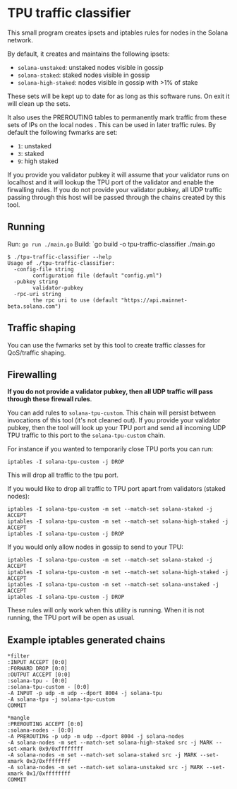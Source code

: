 # TPU traffic classifier


This small program creates ipsets and iptables rules for nodes in the Solana network.

By default, it creates and maintains the following ipsets:

 - `solana-unstaked`: unstaked nodes visible in gossip
 - `solana-staked`: staked nodes visible in gossip
 - `solana-high-staked`: nodes visible in gossip with >1% of stake

These sets will be kept up to date for as long as this software runs. On exit it will clean up the sets.

It also uses the PREROUTING tables to permanently mark traffic from these sets of IPs on the local nodes . This can be used in later traffic rules. By default the following fwmarks are set:

 - `1`: unstaked
 - `3`: staked
 - `9`: high staked

If you provide you validator pubkey it will assume that your validator runs on localhost and it will lookup the TPU port of the validator and enable the firwalling rules. If you do not provide your validator pubkey, all UDP traffic passing through this host will be passed through the chains created by this tool.

##  Running

Run: `go run ./main.go`
Build: `go build -o tpu-traffic-classifier ./main.go

```
$ ./tpu-traffic-classifier --help
Usage of ./tpu-traffic-classifier:
  -config-file string
        configuration file (default "config.yml")
  -pubkey string
        validator-pubkey
  -rpc-uri string
        the rpc uri to use (default "https://api.mainnet-beta.solana.com")
```

## Traffic shaping

You can use the fwmarks set by this tool to create traffic classes for QoS/traffic shaping.

## Firewalling

**If you do not provide a validator pubkey, then all UDP traffic will pass through these firewall rules**.

You can add rules to `solana-tpu-custom`. This chain will persist between invocations of this tool (it's not cleaned out). If you provide your validator pubkey, then the tool will look up your TPU port and send all incoming UDP TPU traffic to this port to the `solana-tpu-custom` chain.

For instance if you wanted to temporarily close TPU ports you can run:

```
iptables -I solana-tpu-custom -j DROP
```

This will drop all traffic to the tpu port.

If you would like to drop all traffic to TPU port apart from validators (staked nodes):

```
iptables -I solana-tpu-custom -m set --match-set solana-staked -j ACCEPT
iptables -I solana-tpu-custom -m set --match-set solana-high-staked -j ACCEPT
iptables -I solana-tpu-custom -j DROP
```

If you would only allow nodes in gossip to send to your TPU:

```
iptables -I solana-tpu-custom -m set --match-set solana-staked -j ACCEPT
iptables -I solana-tpu-custom -m set --match-set solana-high-staked -j ACCEPT
iptables -I solana-tpu-custom -m set --match-set solana-unstaked -j ACCEPT
iptables -I solana-tpu-custom -j DROP
```

These rules will only work when this utility is running. When it is not running, the TPU port will be open as usual.

## Example iptables generated chains

```
*filter
:INPUT ACCEPT [0:0]
:FORWARD DROP [0:0]
:OUTPUT ACCEPT [0:0]
:solana-tpu - [0:0]
:solana-tpu-custom - [0:0]
-A INPUT -p udp -m udp --dport 8004 -j solana-tpu
-A solana-tpu -j solana-tpu-custom
COMMIT
```

```
*mangle
:PREROUTING ACCEPT [0:0]
:solana-nodes - [0:0]
-A PREROUTING -p udp -m udp --dport 8004 -j solana-nodes
-A solana-nodes -m set --match-set solana-high-staked src -j MARK --set-xmark 0x9/0xffffffff
-A solana-nodes -m set --match-set solana-staked src -j MARK --set-xmark 0x3/0xffffffff
-A solana-nodes -m set --match-set solana-unstaked src -j MARK --set-xmark 0x1/0xffffffff
COMMIT
```
